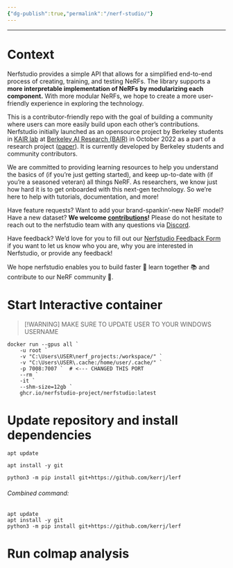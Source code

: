 ```yaml
---
{"dg-publish":true,"permalink":"/nerf-studio/"}
---
```


---
# Context
Nerfstudio provides a simple API that allows for a simplified end-to-end process of creating, training, and testing NeRFs. The library supports a **more interpretable implementation of NeRFs by modularizing each component.** With more modular NeRFs, we hope to create a more user-friendly experience in exploring the technology.

This is a contributor-friendly repo with the goal of building a community where users can more easily build upon each other’s contributions. Nerfstudio initially launched as an opensource project by Berkeley students in [KAIR lab](https://people.eecs.berkeley.edu/~kanazawa/index.html#kair) at [Berkeley AI Research (BAIR)](https://bair.berkeley.edu/) in October 2022 as a part of a research project ([paper](https://arxiv.org/abs/2302.04264)). It is currently developed by Berkeley students and community contributors.

We are committed to providing learning resources to help you understand the basics of (if you’re just getting started), and keep up-to-date with (if you’re a seasoned veteran) all things NeRF. As researchers, we know just how hard it is to get onboarded with this next-gen technology. So we’re here to help with tutorials, documentation, and more!

Have feature requests? Want to add your brand-spankin’-new NeRF model? Have a new dataset? **We welcome [contributions](https://docs.nerf.studio/reference/contributing.html)!** Please do not hesitate to reach out to the nerfstudio team with any questions via [Discord](https://discord.gg/uMbNqcraFc).

Have feedback? We’d love for you to fill out our [Nerfstudio Feedback Form](https://forms.gle/sqN5phJN7LfQVwnP9) if you want to let us know who you are, why you are interested in Nerfstudio, or provide any feedback!

We hope nerfstudio enables you to build faster 🔨 learn together 📚 and contribute to our NeRF community 💖.
# Start Interactive container

> [!WARNING] MAKE SURE TO UPDATE USER TO YOUR WINDOWS USERNAME

```
docker run --gpus all `
    -u root `
    -v "C:\Users\USER\nerf_projects:/workspace/" `
    -v "C:\Users\USER\.cache:/home/user/.cache/" `
    -p 7008:7007 `  # <--- CHANGED THIS PORT
    --rm `
    -it `
    --shm-size=12gb `
    ghcr.io/nerfstudio-project/nerfstudio:latest
```

# Update repository and install dependencies
```
apt update
```

```
apt install -y git
```

```
python3 -m pip install git+https://github.com/kerrj/lerf
```

###### Combined command:
```
apt update
apt install -y git
python3 -m pip install git+https://github.com/kerrj/lerf
```


# Run colmap analysis
```

```